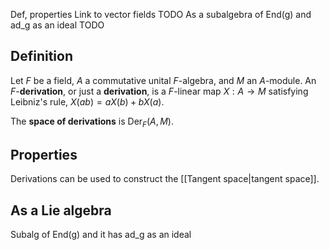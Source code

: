 Def, properties
Link to vector fields TODO
As a subalgebra of End(g) and ad_g as an ideal TODO

## Definition
Let $F$ be a field, $A$ a commutative unital $F$-algebra, and $M$ an $A$-module. An $F$-**derivation**, or just a **derivation**, is a $F$-linear map $X: A \to M$ satisfying Leibniz's rule, $X(ab)=aX(b)+bX(a)$. 

The **space of derivations** is $\text{Der}_{F}(A,M)$.

## Properties
Derivations can be used to construct the [[Tangent space|tangent space]].

## As a Lie algebra
Subalg of End(g) and it has ad_g as an ideal